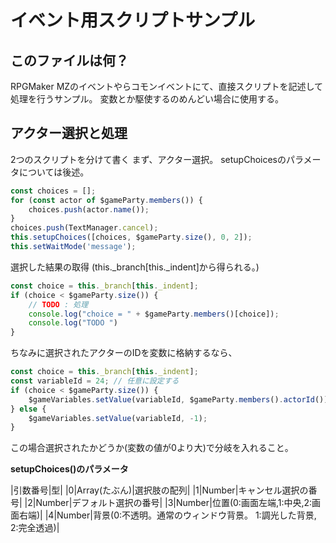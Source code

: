 # イベント用スクリプトサンプル

## このファイルは何？

RPGMaker MZのイベントやらコモンイベントにて、直接スクリプトを記述して処理を行うサンプル。
変数とか駆使するのめんどい場合に使用する。

## アクター選択と処理

2つのスクリプトを分けて書く
まず、アクター選択。
setupChoicesのパラメータについては後述。

~~~javascript
const choices = [];
for (const actor of $gameParty.members()) {
    choices.push(actor.name());
}
choices.push(TextManager.cancel);
this.setupChoices([choices, $gameParty.size(), 0, 2]);
this.setWaitMode('message');
~~~

選択した結果の取得 (this._branch[this._indent]から得られる。)

~~~javascript
const choice = this._branch[this._indent];
if (choice < $gameParty.size()) {
    // TODO : 処理
    console.log("choice = " + $gameParty.members()[choice]);
    console.log("TODO ")
}
~~~

ちなみに選択されたアクターのIDを変数に格納するなら、

~~~javascript
const choice = this._branch[this._indent];
const variableId = 24; // 任意に設定する
if (choice < $gameParty.size()) {
    $gameVariables.setValue(variableId, $gameParty.members().actorId());
} else {
    $gameVariables.setValue(variableId, -1);
}
~~~

この場合選択されたかどうか(変数の値が0より大)で分岐を入れること。



__setupChoices()のパラメータ__

|引数番号|型|
|0|Array<String>(たぶん)|選択肢の配列|
|1|Number|キャンセル選択の番号|
|2|Number|デフォルト選択の番号|
|3|Number|位置(0:画面左端,1:中央,2:画面右端)|
|4|Number|背景(0:不透明。通常のウィンドウ背景。 1:調光した背景, 2:完全透過)|
